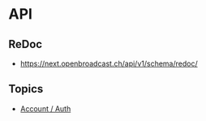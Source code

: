 # API

## ReDoc

- https://next.openbroadcast.ch/api/v1/schema/redoc/

## Topics

- [Account / Auth](account.md)